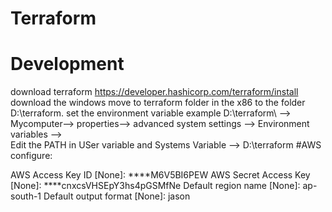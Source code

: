 # Terraform
# Development
download terraform 
  https://developer.hashicorp.com/terraform/install
  download the windows move to terraform folder in the x86 to the folder D:\terraform.
  set the environment variable example D:\terraform\ --> Mycomputer--> properties--> advanced system settings --> Environment variables -->  
    Edit the PATH  in USer variable and Systems Variable --> D:\terraform
#AWS configure:

AWS Access Key ID [None]: ****M6V5BI6PEW
AWS Secret Access Key [None]: ****cnxcsVHSEpY3hs4pGSMfNe
Default region name [None]: ap-south-1
Default output format [None]: jason
